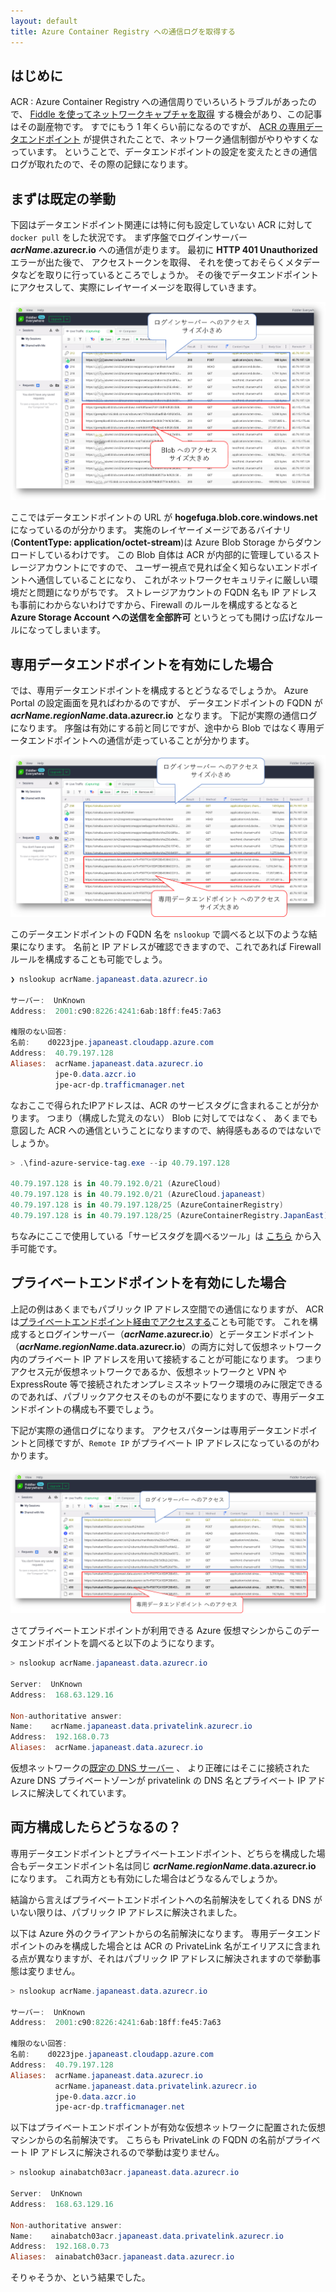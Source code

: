 ```yaml
---
layout: default
title: Azure Container Registry への通信ログを取得する
---
```


## はじめに

ACR : Azure Container Registry への通信周りでいろいろトラブルがあったので、
[Fiddle を使ってネットワークキャプチャを取得](../capture-docker-daemon-traffic-with-fiddler)
する機会があり、この記事はその副産物です。
すでにもう 1 年くらい前になるのですが、
[ACR の専用データエンドポイント](https://azure.microsoft.com/ja-jp/blog/azure-container-registry-mitigating-data-exfiltration-with-dedicated-data-endpoints/)
が提供されたことで、ネットワーク通信制御がやりやすくなっています。
ということで、データエンドポイントの設定を変えたときの通信ログが取れたので、その際の記録になります。

## まずは既定の挙動

下図はデータエンドポイント関連には特に何も設定していない ACR に対して `docker pull` をした状況です。
まず序盤でログインサーバー ***acrName*.azurecr.io** への通信が走ります。
最初に **HTTP 401 Unauthorized** エラーが出た後で、
アクセストークンを取得、
それを使っておそらくメタデータなどを取りに行っているところでしょうか。
その後でデータエンドポイントにアクセスして、実際にレイヤーイメージを取得していきます。

![no-dedicated-data-endpoint](./images/no-dedicated-data-endpoint.png)

ここではデータエンドポイントの URL が **hogefuga.blob.core.windows.net** になっているのが分かります。
実施のレイヤーイメージであるバイナリ(**ContentType: application/octet-stream**)は Azure Blob Storage からダウンロードしているわけです。
この Blob 自体は ACR が内部的に管理しているストレージアカウントにですので、
ユーザー視点で見れば全く知らないエンドポイントへ通信していることになり、
これがネットワークセキュリティに厳しい環境だと問題になりがちです。
ストレージアカウントの FQDN 名も IP アドレスも事前にわからないわけですから、Firewall のルールを構成するとなると **Azure Storage Account への送信を全部許可** というとっても開けっ広げなルールになってしまいます。

## 専用データエンドポイントを有効にした場合

では、専用データエンドポイントを構成するとどうなるでしょうか。
Azure Portal の設定画面を見ればわかるのですが、
データエンドポイントの FQDN が ***acrName.regionName*.data.azurecr.io** となります。
下記が実際の通信ログになります。
序盤は有効にする前と同じですが、途中から Blob ではなく専用データエンドポイントへの通信が走っていることが分かります。

![with-dedicated-data-endpoint](./images/with-dedicated-data-endpoint.png)

このデータエンドポイントの FQDN 名を `nslookup` で調べると以下のような結果になります。
名前と IP アドレスが確認できますので、これであれば Firewall ルールを構成することも可能でしょう。

```powershell
❯ nslookup acrName.japaneast.data.azurecr.io

サーバー:  UnKnown
Address:  2001:c90:8226:4241:6ab:18ff:fe45:7a63

権限のない回答:
名前:    d0223jpe.japaneast.cloudapp.azure.com
Address:  40.79.197.128
Aliases:  acrName.japaneast.data.azurecr.io
          jpe-0.data.azcr.io
          jpe-acr-dp.trafficmanager.net
```

なおここで得られたIPアドレスは、ACR のサービスタグに含まれることが分かります。
つまり（構成した覚えのない） Blob に対してではなく、
あくまでも意図した ACR への通信ということになりますので、納得感もあるのではないでしょうか。

```powershell
> .\find-azure-service-tag.exe --ip 40.79.197.128

40.79.197.128 is in 40.79.192.0/21 (AzureCloud)
40.79.197.128 is in 40.79.192.0/21 (AzureCloud.japaneast)
40.79.197.128 is in 40.79.197.128/25 (AzureContainerRegistry)
40.79.197.128 is in 40.79.197.128/25 (AzureContainerRegistry.JapanEast)
```

ちなみにここで使用している「サービスタグを調べるツール」は
[こちら](https://github.com/ayuina/find-azure-service-tag)
から入手可能です。

## プライベートエンドポイントを有効にした場合

上記の例はあくまでもパブリック IP アドレス空間での通信になりますが、
ACR は[プライベートエンドポイント経由でアクセスする](https://docs.microsoft.com/ja-jp/azure/container-registry/container-registry-private-link)ことも可能です。
これを構成するとログインサーバー（***acrName*.azurecr.io**）とデータエンドポイント（***acrName.regionName*.data.azurecr.io**）の両方に対して仮想ネットワーク内のプライベート IP アドレスを用いて接続することが可能になります。
つまりアクセス元が仮想ネットワークであるか、仮想ネットワークと VPN や ExpressRoute 等で接続されたオンプレミスネットワーク環境のみに限定できるのであれば、パブリックアクセスそのものが不要になりますので、専用データエンドポイントの構成も不要でしょう。

下記が実際の通信ログになります。
アクセスパターンは専用データエンドポイントと同様ですが、`Remote IP` がプライベート IP アドレスになっているのがわかります。

![private-data-endpoint](./images/private-data-endpoint.png)

さてプライベートエンドポイントが利用できる Azure 仮想マシンからこのデータエンドポイントを調べると以下のようになります。

```powershell
> nslookup acrName.japaneast.data.azurecr.io

Server:  UnKnown
Address:  168.63.129.16

Non-authoritative answer:
Name:    acrName.japaneast.data.privatelink.azurecr.io
Address:  192.168.0.73
Aliases:  acrName.japaneast.data.azurecr.io
```

仮想ネットワークの[既定の DNS サーバー](https://docs.microsoft.com/ja-jp/azure/virtual-network/what-is-ip-address-168-63-129-16) 、
より正確にはそこに接続された Azure DNS プライベートゾーンが
privatelink の DNS 名とプライベート IP アドレスに解決してくれています。

## 両方構成したらどうなるの？

専用データエンドポイントとプライベートエンドポイント、どちらを構成した場合もデータエンドポイント名は同じ ***acrName.regionName*.data.azurecr.io** になります。
これ両方とも有効にした場合はどうなるんでしょうか。

結論から言えばプライベートエンドポイントへの名前解決をしてくれる DNS がいない限りは、パブリック IP アドレスに解決されました。

以下は Azure 外のクライアントからの名前解決になります。
専用データエンドポイントのみを構成した場合とは ACR の PrivateLink 名がエイリアスに含まれる点が異なりますが、それはパブリック IP アドレスに解決されますので挙動事態は変りません。

```powershell
> nslookup acrName.japaneast.data.azurecr.io

サーバー:  UnKnown
Address:  2001:c90:8226:4241:6ab:18ff:fe45:7a63

権限のない回答:
名前:    d0223jpe.japaneast.cloudapp.azure.com
Address:  40.79.197.128
Aliases:  acrName.japaneast.data.azurecr.io
          acrName.japaneast.data.privatelink.azurecr.io
          jpe-0.data.azcr.io
          jpe-acr-dp.trafficmanager.net
```

以下はプライベートエンドポイントが有効な仮想ネットワークに配置された仮想マシンからの名前解決です。
こちらも PrivateLink の FQDN の名前がプライベート IP アドレスに解決されるので挙動は変りません。

```powershell
> nslookup ainabatch03acr.japaneast.data.azurecr.io

Server:  UnKnown
Address:  168.63.129.16

Non-authoritative answer:
Name:    ainabatch03acr.japaneast.data.privatelink.azurecr.io
Address:  192.168.0.73
Aliases:  ainabatch03acr.japaneast.data.azurecr.io
```

そりゃそうか、という結果でした。

